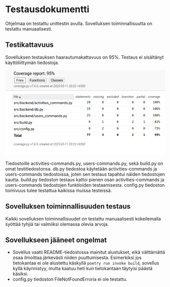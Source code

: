 # Testausdokumentti

Ohjelmaa on testattu unittestin avulla. Sovelluksen toiminnallisuutta on testattu manuaalisesti.

## Testikattavuus

Sovelluksen testauksen haarautumakattavuus on 95%. Testaus ei sisältänyt käyttöliittymän tiedostoja.

![](Kuvat/Testikattavuus.png)

Tiedostoille activities-commands.py, users-commands.py, sekä build.py on omat testitiedostonsa. db.py tiedostoa käytetään activities-commands ja users-commands tiedostoissa, joten sen testaus tapahtui näiden tiedostojen kautta. build.py tiedoston testaus kattoi pienen osan activities-commands ja users-commands tiedostojen funktioiden testaamisesta. config.py tiedoston toimivuus tulee testattua kaikissa muissa testeissä.

## Sovelluksen toiminnallisuuden testaus

Kaikki sovelluksen toiminnallisuudet on testattu manuaalisesti kokeilemalla syöttää tyhjiä tai valmiiksi olemassa olevia arvoja.

## Sovellukseen jääneet ongelmat

- Sovellus vaatii README-tiedostossa mainitut alustukset, eikä välttämättä osaa ilmoittaa järkevästi niiden puuttumisesta. Esimerkiksi jos tietokantaa ei ole alustettu käskyllä `poetry run invoke build`, sovellus kyllä käynnistyy, mutta kaatuu heti kun tietokantaan täytyisi päästä käsiksi. 
- config.py tiedoston FileNotFoundErroria ei ole testattu.
